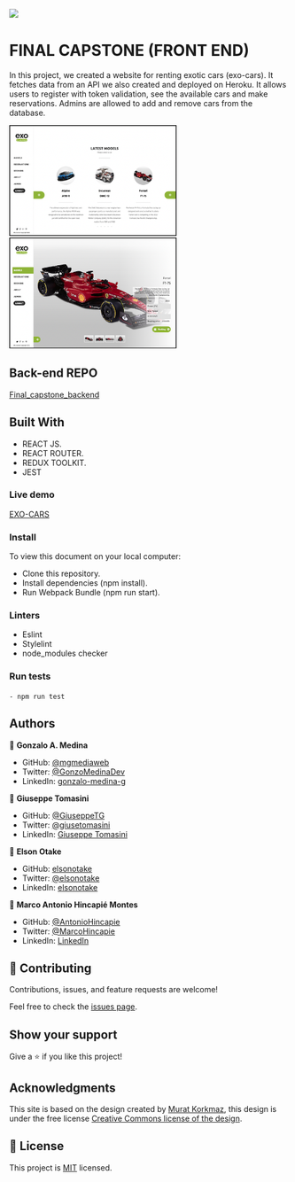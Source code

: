 ![](https://img.shields.io/badge/Microverse-blueviolet)

# FINAL CAPSTONE (FRONT END)

In this project, we created a website for renting exotic cars (exo-cars). It fetches data from an API we also created and deployed on Heroku. It allows users to register with token validation, see the available cars and make reservations. Admins are allowed to add and remove cars from the database.

<img src="./public/assets/images/homepage.png" alt="homepage" width="300" style="border: black solid 1px"/>
<img src="./public/assets/images/detailspage.png" alt="detailspage" width="300" style="border: black solid 1px"/>

## Back-end REPO
[Final_capstone_backend](https://github.com/ElsonOtake/Final_capstone_backend)

## Built With

- REACT JS.
- REACT ROUTER.
- REDUX TOOLKIT.
- JEST

### Live demo

[EXO-CARS](https://exo-cars.herokuapp.com)

### Install

To view this document on your local computer:

- Clone this repository.
- Install dependencies (npm install).
- Run Webpack Bundle (npm run start).

### Linters

- Eslint
- Stylelint
- node_modules checker

### Run tests

`- npm run test`

## Authors

👤 **Gonzalo A. Medina**

- GitHub: [@mgmediaweb](https://github.com/mgmediaweb)
- Twitter: [@GonzoMedinaDev](https://twitter.com/GonzoMedinaDev)
- LinkedIn: [gonzalo-medina-g](https://www.linkedin.com/in/gonzalo-medina-g/)

👤 **Giuseppe Tomasini**

- GitHub: [@GiuseppeTG](https://github.com/GiuseppeTG)
- Twitter: [@giusetomasini](https://twitter.com/giusetomasini)
- LinkedIn: [Giuseppe Tomasini](https://www.linkedin.com/in/giuseppe-tomasini-g/)

👤 **Elson Otake**

- GitHub: [elsonotake](https://github.com/elsonotake)
- Twitter: [@elsonotake](https://twitter.com/elsonotake)
- LinkedIn: [elsonotake](https://linkedin.com/in/elsonotake)

👤 **Marco Antonio Hincapié Montes**

- GitHub: [@AntonioHincapie](https://github.com/AntonioHincapie)
- Twitter: [@MarcoHincapie](https://twitter.com/MarcoHincapie)
- LinkedIn: [LinkedIn](https://www.linkedin.com/in/antoniohincapie/)

## 🤝 Contributing

Contributions, issues, and feature requests are welcome!

Feel free to check the [issues page](../../issues/).

## Show your support

Give a ⭐️ if you like this project!

## Acknowledgments

This site is based on the design created by [Murat Korkmaz](https://www.behance.net/muratk), this design is under the free license [Creative Commons license of the design](https://creativecommons.org/licenses/by-nc/4.0/).

## 📝 License

This project is [MIT](./MIT.md) licensed.
